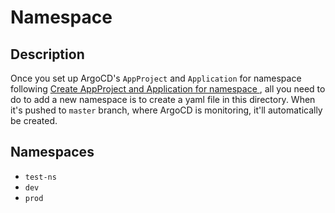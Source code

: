 # Namespace

## Description

Once you set up ArgoCD's `AppProject` and `Application` for namespace following [Create AppProject and Application for namespace
](../argocd#create-appproject-and-application-for-namespace), all you need to do to add a new namespace is to create a yaml file in this directory.
When it's pushed to `master` branch, where ArgoCD is monitoring, it'll automatically be created.

## Namespaces

- `test-ns` 
- `dev`
- `prod`
